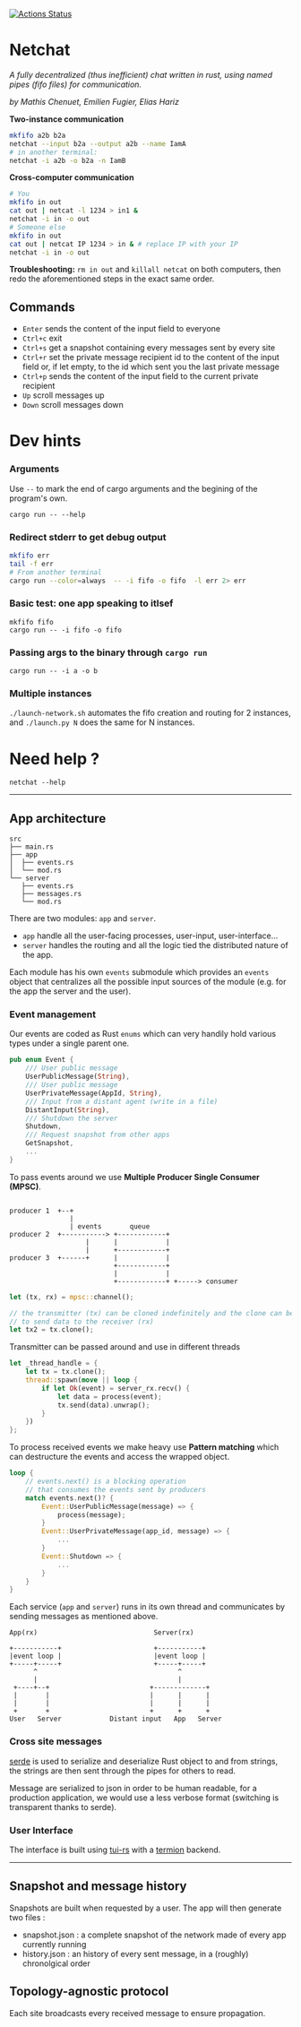 [![Actions Status](https://github.com/efugier/netchat/workflows/Build/badge.svg)](https://github.com/efugier/netchat/workflows/Build)


Netchat
===

_A fully decentralized (thus inefficient) chat written in rust, using named pipes (fifo files) for communication._

_by Mathis Chenuet, Emilien Fugier, Elias Hariz_

**Two-instance communication**

```sh
mkfifo a2b b2a
netchat --input b2a --output a2b --name IamA
# in another terminal:
netchat -i a2b -o b2a -n IamB
```

**Cross-computer communication**

```sh
# You
mkfifo in out
cat out | netcat -l 1234 > in1 &
netchat -i in -o out
# Someone else
mkfifo in out
cat out | netcat IP 1234 > in & # replace IP with your IP
netchat -i in -o out
```

**Troubleshooting:** `rm in out` and `killall netcat` on both computers, then redo the aforementioned steps in the exact same order.

## Commands

* `Enter` sends the content of the input field to everyone
* `Ctrl+c` exit
* `Ctrl+s` get a snapshot containing every messages sent by every site
* `Ctrl+r` set the private message recipient id to the content of the input field or, if let empty, to the id which sent you the last private message
* `Ctrl+p` sends the content of the input field to the current private recipient
* `Up` scroll messages up
* `Down` scroll messages down

# Dev hints

### Arguments

Use `--` to mark the end of cargo arguments and the begining of the program's own.

```shell
cargo run -- --help
```
### Redirect stderr to get debug output

```sh
mkfifo err
tail -f err
# From another terminal
cargo run --color=always  -- -i fifo -o fifo  -l err 2> err
```

### Basic test: one app speaking to itlsef

```
mkfifo fifo
cargo run -- -i fifo -o fifo
```

### Passing args to the binary through `cargo run`

```
cargo run -- -i a -o b
```

### Multiple instances

`./launch-network.sh` automates the fifo creation and routing for 2 instances, and `./launch.py N` does the same for N instances.


# Need help ?

```
netchat --help
```

---

## App architecture

```
src
├── main.rs
├── app
│  ├── events.rs
│  └── mod.rs
└── server
   ├── events.rs
   ├── messages.rs
   └── mod.rs
```

There are two modules: `app` and `server`.  
* `app` handle all the user-facing processes, user-input, user-interface...
* `server` handles the routing and all the logic tied the distributed nature of the app.

Each module has his own `events` submodule which provides an `events` object that centralizes all the possible input sources of the module (e.g. for the app the server and the user).

### Event management

Our events are coded as Rust `enums` which can very handily hold various types under a single parent one.

```rust
pub enum Event {
    /// User public message
    UserPublicMessage(String),
    /// User public message
    UserPrivateMessage(AppId, String),
    /// Input from a distant agent (write in a file)
    DistantInput(String),
    /// Shutdown the server
    Shutdown,
    /// Request snapshot from other apps
    GetSnapshot,
    ...
}
```

To pass events around we use  **Multiple Producer Single Consumer (MPSC)**.

```
               
producer 1  +--+
               |
               | events       queue
producer 2  +-----------> +------------+
                   |      |            |
                   |      +------------+
producer 3  +------+      |            |
                          +------------+
                          |            |
                          +------------+ +-----> consumer
```  


```rust
let (tx, rx) = mpsc::channel();

// the transmitter (tx) can be cloned indefinitely and the clone can be use
// to send data to the receiver (rx)
let tx2 = tx.clone();
```

Transmitter can be passed around and use in different threads

```rust
let _thread_handle = {
    let tx = tx.clone();
    thread::spawn(move || loop {
        if let Ok(event) = server_rx.recv() {
            let data = process(event);
            tx.send(data).unwrap();
        }
    })
};
```

To process received events we make heavy use **Pattern matching** which can destructure the events and access the wrapped object.

```rust
loop {
    // events.next() is a blocking operation
    // that consumes the events sent by producers
    match events.next()? {
        Event::UserPublicMessage(message) => {
            process(message);
        }
        Event::UserPrivateMessage(app_id, message) => {
            ...
        }
        Event::Shutdown => {
            ...
        }
    }
}
```

Each service (`app` and `server`) runs in its own thread and communicates by sending messages as mentioned above.

```
App(rx)                             Server(rx)

+-----------+                       +-----------+
|event loop |                       |event loop |
+-----+-----+                       +-----+-----+
      ^                                   ^
      |                                   |
 +----+--+                         +-------------+
 |       |                         |      |      |
 |       |                         |      |      |
 +       +                         +      +      +
User   Server            Distant input   App   Server
```


### Cross site messages

[serde](https://github.com/serde-rs/serde) is used to serialize and deserialize Rust object to and from strings, the strings are then sent through the pipes for others to read.

Message are serialized to json in order to be human readable, for a production application, we would use a less verbose format (switching is transparent thanks to serde).

### User Interface

The interface is built using [tui-rs](https://github.com/fdehau/tui-rs) with a [termion](https://github.com/redox-os/termion) backend.

---

## Snapshot and message history 

Snapshots are built when requested by a user. The app will then generate two files :
* snapshot.json : a complete snapshot of the network made of every app currently running
* history.json : an history of every sent message, in a (roughly) chronolgical order

## Topology-agnostic protocol

Each site broadcasts every received message to ensure propagation.
